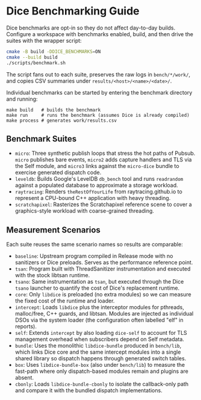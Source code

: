 # Dice Benchmarking Guide

Dice benchmarks are opt-in so they do not affect day-to-day builds. Configure a
workspace with benchmarks enabled, build, and then drive the suites with the
wrapper script:

```sh
cmake -B build -DDICE_BENCHMARKS=ON
cmake --build build
./scripts/benchmark.sh
```

The script fans out to each suite, preserves the raw logs in `bench/*/work/`,
and copies CSV summaries under `results/<host>/<name>/<date>/`.

Individual benchmarks can be started by entering the benchmark directory and
running:

    make build   # builds the benchmark
    make run     # runs the benchmark (assumes Dice is already compiled)
    make process # generates work/results.csv

## Benchmark Suites

- `micro`: Three synthetic publish loops that stress the hot paths of Pubsub.
  `micro` publishes bare events, `micro2` adds capture handlers and TLS via the
  Self module, and `micro3` links against the `micro-dice` bundle to exercise
  generated dispatch code.
- `leveldb`: Builds Google's LevelDB `db_bench` tool and runs `readrandom`
  against a populated database to approximate a storage workload.
- `raytracing`: Renders `theRestOfYourLife` from raytracing.github.io to
  represent a CPU-bound C++ application with heavy threading.
- `scratchapixel`: Rasterizes the Scratchapixel reference scene to cover a
  graphics-style workload with coarse-grained threading.

## Measurement Scenarios

Each suite reuses the same scenario names so results are comparable:

- `baseline`: Upstream program compiled in Release mode with no sanitizers or
  Dice preloads. Serves as the performance reference point.
- `tsan`: Program built with ThreadSanitizer instrumentation and executed with
  the stock libtsan runtime.
- `tsano`: Same instrumentation as `tsan`, but executed through the Dice
  `tsano` launcher to quantify the cost of Dice's replacement runtime.
- `core`: Only `libdice` is preloaded (no extra modules) so we can measure the
  fixed cost of the runtime and loader.
- `intercept`: Loads `libdice` plus the interceptor modules for pthreads,
  malloc/free, C++ guards, and libtsan. Modules are injected as individual
  DSOs via the system loader (the configuration often labelled "elf" in
  reports).
- `self`: Extends `intercept` by also loading `dice-self` to account for TLS
  management overhead when subscribers depend on Self metadata.
- `bundle`: Uses the monolithic `libdice-bundle` produced in `bench/lib`, which
  links Dice core and the same intercept modules into a single shared library
  so dispatch happens through generated switch tables.
- `box`: Uses `libdice-bundle-box` (also under `bench/lib`) to measure the
  fast-path where only dispatch-based modules remain and plugins are absent.
- `cbonly`: Loads `libdice-bundle-cbonly` to isolate the callback-only path and
  compare it with the bundled dispatch implementations.
